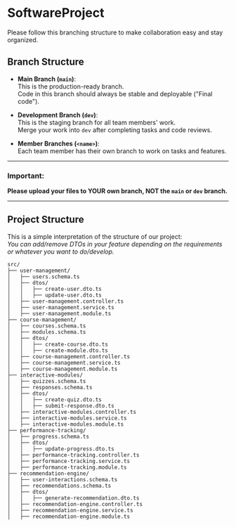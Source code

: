 # SoftwareProject

Please follow this branching structure to make collaboration easy and stay organized.

## **Branch Structure**

- **Main Branch (`main`)**:  
  This is the production-ready branch.  
  Code in this branch should always be stable and deployable ("Final code").  

- **Development Branch (`dev`)**:  
  This is the staging branch for all team members' work.  
  Merge your work into `dev` after completing tasks and code reviews.  

- **Member Branches (`<name>`)**:  
  Each team member has their own branch to work on tasks and features.  

---

### **Important:**  
**Please upload your files to YOUR own branch, NOT the `main` or `dev` branch.**

---

## **Project Structure**

This is a simple interpretation of the structure of our project:  
*You can add/remove DTOs in your feature depending on the requirements or whatever you want to do/develop.*

```plaintext
src/
├── user-management/
│   ├── users.schema.ts
│   ├── dtos/
│   │   ├── create-user.dto.ts
│   │   ├── update-user.dto.ts
│   ├── user-management.controller.ts
│   ├── user-management.service.ts
│   ├── user-management.module.ts
├── course-management/
│   ├── courses.schema.ts
│   ├── modules.schema.ts
│   ├── dtos/
│   │   ├── create-course.dto.ts
│   │   ├── create-module.dto.ts
│   ├── course-management.controller.ts
│   ├── course-management.service.ts
│   ├── course-management.module.ts
├── interactive-modules/
│   ├── quizzes.schema.ts
│   ├── responses.schema.ts
│   ├── dtos/
│   │   ├── create-quiz.dto.ts
│   │   ├── submit-response.dto.ts
│   ├── interactive-modules.controller.ts
│   ├── interactive-modules.service.ts
│   ├── interactive-modules.module.ts
├── performance-tracking/
│   ├── progress.schema.ts
│   ├── dtos/
│   │   ├── update-progress.dto.ts
│   ├── performance-tracking.controller.ts
│   ├── performance-tracking.service.ts
│   ├── performance-tracking.module.ts
├── recommendation-engine/
│   ├── user-interactions.schema.ts
│   ├── recommendations.schema.ts
│   ├── dtos/
│   │   ├── generate-recommendation.dto.ts
│   ├── recommendation-engine.controller.ts
│   ├── recommendation-engine.service.ts
│   ├── recommendation-engine.module.ts
